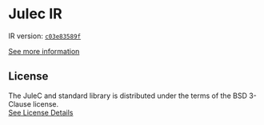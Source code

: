 # Julec IR

IR version: [`c03e83589f`](https://github.com/julelang/jule/tree/c03e83589f87f901a225ec71f9125186fb622f7a)

[See more information](https://manual.jule.dev/getting-started/install-from-source/compile-from-ir.html)

## License

The JuleC and standard library is distributed under the terms of the BSD 3-Clause license. \
[See License Details](./LICENSE)
